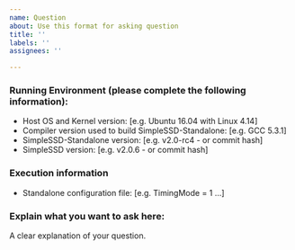 ```yaml
---
name: Question
about: Use this format for asking question
title: ''
labels: ''
assignees: ''

---
```


### Running Environment (please complete the following information):
 - Host OS and Kernel version: [e.g. Ubuntu 16.04 with Linux 4.14]
 - Compiler version used to build SimpleSSD-Standalone: [e.g. GCC 5.3.1]
 - SimpleSSD-Standalone version: [e.g. v2.0-rc4 - or commit hash]
 - SimpleSSD version: [e.g. v2.0.6 - or commit hash]

### Execution information
- Standalone configuration file:
[e.g. TimingMode = 1 ...]

### Explain what you want to ask here:
A clear explanation of your question.
